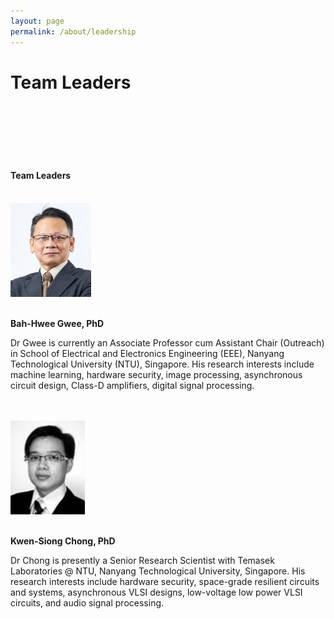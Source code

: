 ```yaml
---
layout: page
permalink: /about/leadership
---
```



<div class="hero--about">
   <div class="hero__wrap">
      <h1 class="hero__title">Team Leaders</h1>
   </div>
</div>
<br>
<article class="new">


<br>
<br>
<br>
<br>

<h4>Team Leaders</h4>

<br>

<img  src="/assets/about/leadership/image--096.jpg" style="height:150px;">
<br>
<br>
<p><strong>Bah-Hwee Gwee, PhD</strong></p>

<!-- ![alt text](/assets/about/leadership/image--096.jpg) -->

<p>Dr Gwee is currently an Associate Professor cum Assistant Chair (Outreach) in School of Electrical
and Electronics Engineering (EEE), Nanyang Technological University (NTU), Singapore.
His research interests include machine learning, hardware security, image processing,
asynchronous circuit design, Class-D amplifiers, digital signal processing.</p>

<br>
<br>

<img  src="/assets/about/leadership/image--103.jpg" style="height:150px;">
<br>
<br>
<p><strong>Kwen-Siong Chong, PhD</strong></p>

<p>Dr Chong is presently a Senior Research Scientist with Temasek Laboratories @ NTU, Nanyang
Technological University, Singapore.
His research interests include hardware security, space-grade resilient circuits and systems,
asynchronous VLSI designs, low-voltage low power VLSI circuits, and audio signal processing.</p>
<br>
<br>
</article>


